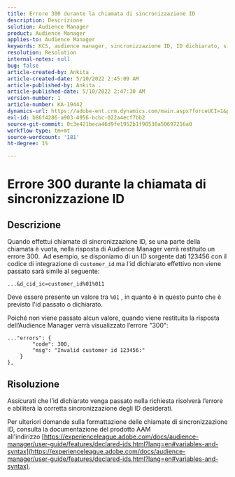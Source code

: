 ```yaml
---
title: Errore 300 durante la chiamata di sincronizzazione ID
description: Descrizione
solution: Audience Manager
product: Audience Manager
applies-to: Audience Manager
keywords: KCS, audience manager, sincronizzazione ID, ID dichiarato, sincronizzazione ID cliente, id cliente, sincronizzazione online
resolution: Resolution
internal-notes: null
bug: false
article-created-by: Ankita .
article-created-date: 5/10/2022 2:45:09 AM
article-published-by: Ankita .
article-published-date: 5/10/2022 2:47:30 AM
version-number: 1
article-number: KA-19442
dynamics-url: https://adobe-ent.crm.dynamics.com/main.aspx?forceUCI=1&pagetype=entityrecord&etn=knowledgearticle&id=35259630-0bd0-ec11-a7b5-0022480a8753
exl-id: b86f4286-a903-4956-bcbc-022a4ecf7bb2
source-git-commit: 0c3e421beca46d9fe1952b1f98538a50697216a0
workflow-type: tm+mt
source-wordcount: '181'
ht-degree: 1%

---
```


# Errore 300 durante la chiamata di sincronizzazione ID

## Descrizione


Quando effettui chiamate di sincronizzazione ID, se una parte della chiamata è vuota, nella risposta di Audience Manager verrà restituito un errore 300.  Ad esempio, se disponiamo di un ID sorgente dati 123456 con il codice di integrazione di `customer_id` ma l&#39;id dichiarato effettivo non viene passato sarà simile al seguente:

`...&d_cid_ic=customer_id%01%011`

Deve essere presente un valore tra `%01` , in quanto è in questo punto che è previsto l&#39;id passato o dichiarato.

Poiché non viene passato alcun valore, quando viene restituita la risposta dell’Audience Manager verrà visualizzato l’errore &quot;300&quot;:

```
..."errors": {
        "code": 300,
        "msg": "Invalid customer id 123456:"
    }
},
```

## Risoluzione


Assicurati che l’id dichiarato venga passato nella richiesta risolverà l’errore e abiliterà la corretta sincronizzazione degli ID desiderati.

Per ulteriori domande sulla formattazione delle chiamate di sincronizzazione ID, consulta la documentazione del prodotto AAM all&#39;indirizzo [https://experienceleague.adobe.com/docs/audience-manager/user-guide/features/declared-ids.html?lang=en#variables-and-syntax](https://experienceleague.adobe.com/docs/audience-manager/user-guide/features/declared-ids.html?lang=en#variables-and-syntax).
